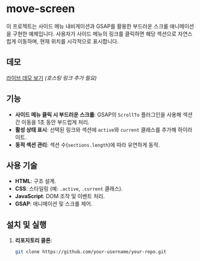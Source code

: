 # move-screen
이 프로젝트는 사이드 메뉴 내비게이션과 GSAP를 활용한 부드러운 스크롤 애니메이션을 구현한 예제입니다. 사용자가 사이드 메뉴의 링크를 클릭하면 해당 섹션으로 자연스럽게 이동하며, 현재 위치를 시각적으로 표시합니다.

## 데모
[라이브 데모 보기](https://your-demo-link-here.com) *(호스팅 링크 추가 필요)*

## 기능
- **사이드 메뉴 클릭 시 부드러운 스크롤**: GSAP의 `ScrollTo` 플러그인을 사용해 섹션 간 이동을 1초 동안 부드럽게 처리.
- **활성 상태 표시**: 선택된 링크와 섹션에 `active`와 `current` 클래스를 추가해 하이라이트.
- **동적 섹션 관리**: 섹션 수(`sections.length`)에 따라 유연하게 동작.

## 사용 기술
- **HTML**: 구조 설계.
- **CSS**: 스타일링 (예: `.active`, `.current` 클래스).
- **JavaScript**: DOM 조작 및 이벤트 처리.
- **GSAP**: 애니메이션 및 스크롤 제어.

## 설치 및 실행
1. **리포지토리 클론**:
   ```bash
   git clone https://github.com/your-username/your-repo.git
